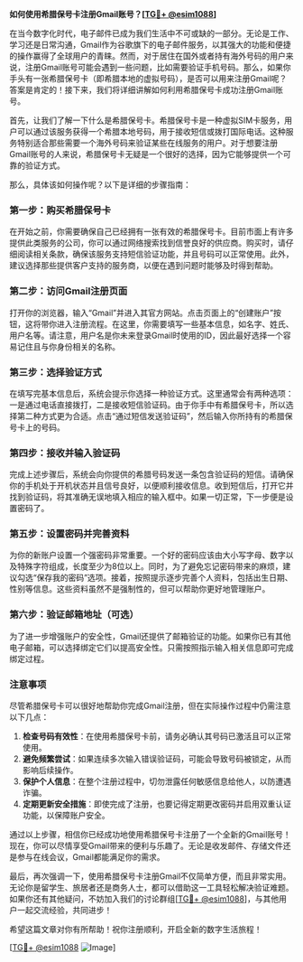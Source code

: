 **如何使用希腊保号卡注册Gmail账号？[[TG💪+ @esim1088](https://t.me/s/esim1088)]**

在当今数字化时代，电子邮件已成为我们生活中不可或缺的一部分。无论是工作、学习还是日常沟通，Gmail作为谷歌旗下的电子邮件服务，以其强大的功能和便捷的操作赢得了全球用户的青睐。然而，对于居住在国外或者持有海外号码的用户来说，注册Gmail账号可能会遇到一些问题，比如需要验证手机号码。那么，如果你手头有一张希腊保号卡（即希腊本地的虚拟号码），是否可以用来注册Gmail呢？答案是肯定的！接下来，我们将详细讲解如何利用希腊保号卡成功注册Gmail账号。

首先，让我们了解一下什么是希腊保号卡。希腊保号卡是一种虚拟SIM卡服务，用户可以通过该服务获得一个希腊本地号码，用于接收短信或拨打国际电话。这种服务特别适合那些需要一个海外号码来验证某些在线服务的用户。对于想要注册Gmail账号的人来说，希腊保号卡无疑是一个很好的选择，因为它能够提供一个可靠的验证方式。

那么，具体该如何操作呢？以下是详细的步骤指南：

### 第一步：购买希腊保号卡

在开始之前，你需要确保自己已经拥有一张有效的希腊保号卡。目前市面上有许多提供此类服务的公司，你可以通过网络搜索找到信誉良好的供应商。购买时，请仔细阅读相关条款，确保该服务支持短信验证功能，并且号码可以正常使用。此外，建议选择那些提供客户支持的服务商，以便在遇到问题时能够及时得到帮助。

### 第二步：访问Gmail注册页面

打开你的浏览器，输入“Gmail”并进入其官方网站。点击页面上的“创建账户”按钮，这将带你进入注册流程。在这里，你需要填写一些基本信息，如名字、姓氏、用户名等。请注意，用户名是你未来登录Gmail时使用的ID，因此最好选择一个容易记住且与你身份相关的名称。

### 第三步：选择验证方式

在填写完基本信息后，系统会提示你选择一种验证方式。这里通常会有两种选项：一是通过电话直接拨打，二是接收短信验证码。由于你手中有希腊保号卡，所以选择第二种方式更为合适。点击“通过短信发送验证码”，然后输入你所持有的希腊保号卡上的号码。

### 第四步：接收并输入验证码

完成上述步骤后，系统会向你提供的希腊号码发送一条包含验证码的短信。请确保你的手机处于开机状态并且信号良好，以便顺利接收信息。收到短信后，打开它并找到验证码，将其准确无误地填入相应的输入框中。如果一切正常，下一步便是设置密码了。

### 第五步：设置密码并完善资料

为你的新账户设置一个强密码非常重要。一个好的密码应该由大小写字母、数字以及特殊字符组成，长度至少为8位以上。同时，为了避免忘记密码带来的麻烦，建议勾选“保存我的密码”选项。接着，按照提示逐步完善个人资料，包括出生日期、性别等信息。这些资料虽然不是强制性的，但可以帮助你更好地管理账户。

### 第六步：验证邮箱地址（可选）

为了进一步增强账户的安全性，Gmail还提供了邮箱验证的功能。如果你已有其他电子邮箱，可以选择绑定它们以提高安全性。只需按照指示输入相关信息即可完成绑定过程。

### 注意事项

尽管希腊保号卡可以很好地帮助你完成Gmail注册，但在实际操作过程中仍需注意以下几点：

1. **检查号码有效性**：在使用希腊保号卡前，请务必确认其号码已激活且可以正常使用。
2. **避免频繁尝试**：如果连续多次输入错误验证码，可能会导致号码被锁定，从而影响后续操作。
3. **保护个人信息**：在整个注册过程中，切勿泄露任何敏感信息给他人，以防遭遇诈骗。
4. **定期更新安全措施**：即使完成了注册，也要记得定期更改密码并启用双重认证功能，以保障账户安全。

通过以上步骤，相信你已经成功地使用希腊保号卡注册了一个全新的Gmail账号！现在，你可以尽情享受Gmail带来的便利与乐趣了。无论是收发邮件、存储文件还是参与在线会议，Gmail都能满足你的需求。

最后，再次强调一下，使用希腊保号卡注册Gmail不仅简单方便，而且非常实用。无论你是留学生、旅居者还是商务人士，都可以借助这一工具轻松解决验证难题。如果你还有其他疑问，不妨加入我们的讨论群组[[TG💪+ @esim1088](https://t.me/s/esim1088)]，与其他用户一起交流经验，共同进步！

希望这篇文章对你有所帮助！祝你注册顺利，开启全新的数字生活旅程！

[[TG💪+ @esim1088](https://t.me/s/esim1088) ![Image](https://i.postimg.cc/4NQfJmqS/Snipaste-2025-05-13-00-14-12.png)]
